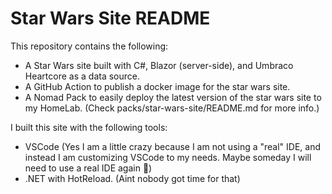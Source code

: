 # Star Wars Site README

This repository contains the following:

- A Star Wars site built with C#, Blazor (server-side), and Umbraco Heartcore as a data source.
- A GitHub Action to publish a docker image for the star wars site.
- A Nomad Pack to easily deploy the latest version of the star wars site to my HomeLab. (Check packs/star-wars-site/README.md for more info.)

I built this site with the following tools:

- VSCode (Yes I am a little crazy because I am not using a "real" IDE, and instead I am customizing VSCode to my needs. Maybe someday I will need to use a real IDE again 👀)
- .NET with HotReload. (Aint nobody got time for that)